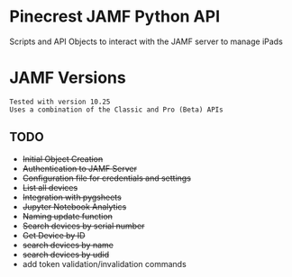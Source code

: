 # Pinecrest JAMF Python API

Scripts and API Objects to interact with the JAMF server to manage iPads

# JAMF Versions
    Tested with version 10.25
    Uses a combination of the Classic and Pro (Beta) APIs

## TODO

- ~~Initial Object Creation~~
- ~~Authentication to JAMF Server~~
- ~~Configuration file for credentials and settings~~
- ~~List all devices~~
- ~~Integration with pygsheets~~
- ~~Jupyter Notebook Analytics~~
- ~~Naming update function~~
- ~~Search devices by serial number~~
- ~~Get Device by ID~~
- ~~search devices by name~~
- ~~search devices by udid~~
- add token validation/invalidation commands
